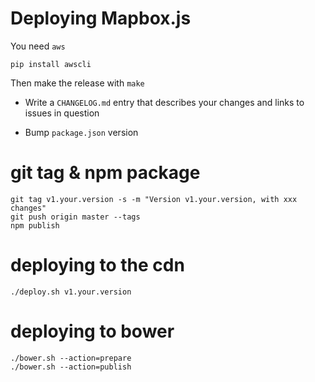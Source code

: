 # Deploying Mapbox.js

You need `aws`

    pip install awscli

Then make the release with `make`

* Write a `CHANGELOG.md` entry that describes your changes and links to
  issues in question

* Bump `package.json` version

# git tag & npm package

    git tag v1.your.version -s -m "Version v1.your.version, with xxx changes"
    git push origin master --tags
    npm publish

# deploying to the cdn

    ./deploy.sh v1.your.version

# deploying to bower

    ./bower.sh --action=prepare
    ./bower.sh --action=publish

